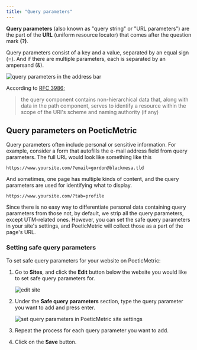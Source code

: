 ```yaml
---
title: "Query parameters"
---
```


**Query parameters** (also known as "query string" or "URL parameters") are the part of the **URL** (uniform resource locator) that comes after the question mark **(?)**.

Query parameters consist of a key and a value, separated by an equal sign (=). And if there are multiple parameters, each is separated by an ampersand (&).

![query parameters in the address bar](/docs-files/websites/query-parameters/address-bar.jpg "Query parameters in the address bar")

According to [RFC 3986](https://www.rfc-editor.org/rfc/rfc3986#section-3.4);

> the query component contains non-hierarchical data that, along with data in the path component, serves to identify a resource within the scope of the URI's scheme and naming authority (if any)

## Query parameters on PoeticMetric

Query parameters often include personal or sensitive information. For example, consider a form that autofills the e-mail address field from query parameters. The full URL would look like something like this

`https://www.yoursite.com/?email=gordon@blackmesa.tld`

And sometimes, one page has multiple kinds of content, and the query parameters are used for identifying what to display.

`https://www.yoursite.com/?tab=profile`

Since there is no easy way to differentiate personal data containing query parameters from those not, by default, we strip all the query parameters, except UTM-related ones. However, you can set the safe query parameters in your site's settings, and PoeticMetric will collect those as a part of the page's URL.

### Setting safe query parameters

To set safe query parameters for your website on PoeticMetric:

1. Go to **Sites**, and click the **Edit** button below the website you would like to set safe query parameters for.

   ![edit site](/docs-files/websites/query-parameters/edit-site.png "Edit site")

2. Under the **Safe query parameters** section, type the query parameter you want to add and press enter.

   ![set query parameters in PoeticMetric site settings](/docs-files/websites/query-parameters/update-safe-query-parameters.png "Set safe query parameters in PoeticMetric site settings")

3. Repeat the process for each query parameter you want to add.

4. Click on the **Save** button.
